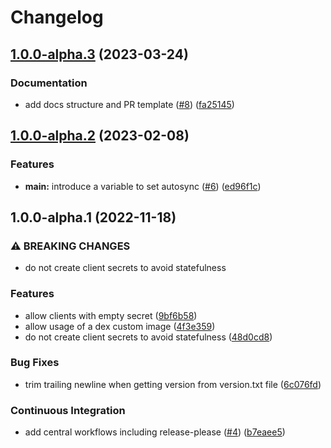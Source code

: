 # Changelog

## [1.0.0-alpha.3](https://github.com/camptocamp/devops-stack-module-dex/compare/v1.0.0-alpha.2...v1.0.0-alpha.3) (2023-03-24)


### Documentation

* add docs structure and PR template ([#8](https://github.com/camptocamp/devops-stack-module-dex/issues/8)) ([fa25145](https://github.com/camptocamp/devops-stack-module-dex/commit/fa25145814a5ba2997ece08757896b58d76727dd))

## [1.0.0-alpha.2](https://github.com/camptocamp/devops-stack-module-dex/compare/v1.0.0-alpha.1...v1.0.0-alpha.2) (2023-02-08)


### Features

* **main:** introduce a variable to set autosync ([#6](https://github.com/camptocamp/devops-stack-module-dex/issues/6)) ([ed96f1c](https://github.com/camptocamp/devops-stack-module-dex/commit/ed96f1c95f58294c2aeaf65024b1d33706cdb2c3))

## 1.0.0-alpha.1 (2022-11-18)


### ⚠ BREAKING CHANGES

* do not create client secrets to avoid statefulness

### Features

* allow clients with empty secret ([9bf6b58](https://github.com/camptocamp/devops-stack-module-dex/commit/9bf6b588dafc5d716ba581288bb190cd9357fc9a))
* allow usage of a dex custom image ([4f3e359](https://github.com/camptocamp/devops-stack-module-dex/commit/4f3e359530ef128f98dace2db553befaa368a818))
* do not create client secrets to avoid statefulness ([48d0cd8](https://github.com/camptocamp/devops-stack-module-dex/commit/48d0cd83d2985cd00bb03e8683c08037fbda2e02))


### Bug Fixes

* trim trailing newline when getting version from version.txt file ([6c076fd](https://github.com/camptocamp/devops-stack-module-dex/commit/6c076fd05942d6c3adca9a079df4c755046a5993))


### Continuous Integration

* add central workflows including release-please ([#4](https://github.com/camptocamp/devops-stack-module-dex/issues/4)) ([b7eaee5](https://github.com/camptocamp/devops-stack-module-dex/commit/b7eaee543135c0ddc5ff8633d4e6fc579cc4ad6f))
